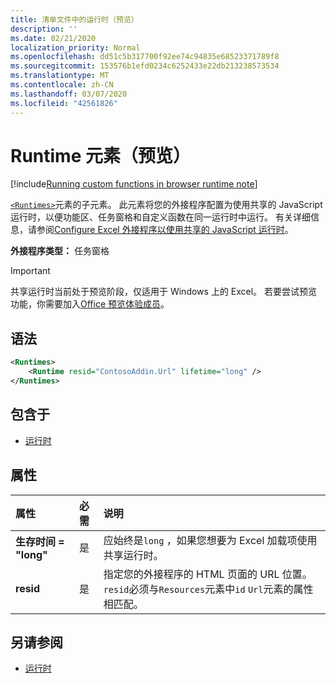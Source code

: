 ```yaml
---
title: 清单文件中的运行时（预览）
description: ''
ms.date: 02/21/2020
localization_priority: Normal
ms.openlocfilehash: dd51c5b317700f92ee74c94835e68523371789f8
ms.sourcegitcommit: 153576b1efd0234c6252433e22db213238573534
ms.translationtype: MT
ms.contentlocale: zh-CN
ms.lasthandoff: 03/07/2020
ms.locfileid: "42561826"
---
```

# <a name="runtime-element-preview"></a>Runtime 元素（预览）

[!include[Running custom functions in browser runtime note](../../includes/excel-shared-runtime-preview-note.md)]

[`<Runtimes>`](runtimes.md)元素的子元素。 此元素将您的外接程序配置为使用共享的 JavaScript 运行时，以便功能区、任务窗格和自定义函数在同一运行时中运行。 有关详细信息，请参阅[Configure Excel 外接程序以使用共享的 JavaScript 运行时](../../excel/configure-your-add-in-to-use-a-shared-runtime.md)。

**外接程序类型：** 任务窗格

> [!IMPORTANT]
> 共享运行时当前处于预览阶段，仅适用于 Windows 上的 Excel。 若要尝试预览功能，你需要加入[Office 预览体验成员](https://insider.office.com/)。

## <a name="syntax"></a>语法

```XML
<Runtimes>
    <Runtime resid="ContosoAddin.Url" lifetime="long" />
</Runtimes>
```

## <a name="contained-in"></a>包含于

- [运行时](runtimes.md)

## <a name="attributes"></a>属性

|  属性  |  必需  |  说明  |
|:-----|:-----|:-----|
|  **生存时间 = "long"**  |  是  | 应始终是`long` ，如果您想要为 Excel 加载项使用共享运行时。 |
|  **resid**  |  是  | 指定您的外接程序的 HTML 页面的 URL 位置。 `resid`必须与`Resources`元素中`id` `Url`元素的属性相匹配。 |

## <a name="see-also"></a>另请参阅

- [运行时](runtimes.md)
